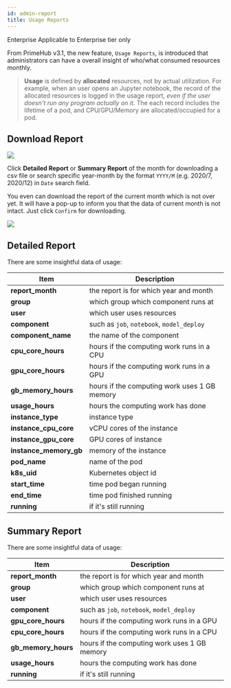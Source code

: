 ```yaml
---
id: admin-report
title: Usage Reports
---
```


<div class="ee-only tooltip">Enterprise
  <span class="tooltiptext">Applicable to Enterprise tier only</span>
</div>

From PrimeHub v3.1, the new feature, `Usage Reports`, is introduced that administrators can have a overall insight of who/what consumed resources monthly.

>**Usage** is defined by **allocated** resources, not by actual utilization. For example, when an user opens an Jupyter notebook, the record of the allocated resources is logged in the usage report, *even if the user doesn't run any program actually on it*. The each record includes the lifetime of a pod, and CPU/GPU/Memory are allocated/occupied for a pod.

## Download Report

![](assets/usage-list.png)

Click **Detailed Report** or **Summary Report** of the month for downloading a csv file or search specific year-month by the format `YYYY/M` (e.g. 2020/7, 2020/12) in `Date` search field.

You even can download the report of the current month which is not over yet. It will have a pop-up to inform you that the data of current month is not intact. Just click `Confirm` for downloading.

![](assets/usage-popup.png)

## Detailed Report

There are some insightful data of usage:

|Item|Description|
|-   |-          |
|**report_month**| the report is for which year and month|
|**group**|which group which component runs at|
|**user**|which user uses resources|
|**component**|such as `job`, `notebook`, `model_deploy`|
|**component_name**| the name of the component|
|**cpu_core_hours**| hours if the computing work runs in a CPU|
|**gpu_core_hours**| hours if the computing work runs in a GPU|
|**gb_memory_hours**| hours if the computing work uses 1 GB memory|
|**usage_hours**| hours the computing work has done|
|**instance_type**   | instance type  |
|**instance_cpu_core**| vCPU cores of the instance |
|**instance_gpu_core**| GPU cores of instance  |
|**instance_memory_gb**| memory of the instance  |
|**pod_name**| name of the pod         |
|**k8s_uid**| Kubernetes object id           |
|**start_time**| time pod began running       |
|**end_time**| time pod finished running         |
|**running**| if it's still running|

## Summary Report

There are some insightful data of usage:

|Item|Description|
|-   |-          |
|**report_month**| the report is for which year and month|
|**group**|which group which component runs at|
|**user**|which user uses resources|
|**component**|such as `job`, `notebook`, `model_deploy`|
|**gpu_core_hours**| hours if the computing work runs in a GPU|
|**cpu_core_hours**| hours if the computing work runs in a CPU|
|**gb_memory_hours**| hours if the computing work uses 1 GB memory|
|**usage_hours**| hours the computing work has done|
|**running**| if it's still running|
